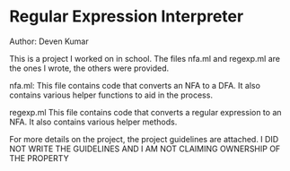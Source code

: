 # Regular Expression Interpreter

Author: Deven Kumar

This is a project I worked on in school. The files nfa.ml and regexp.ml are the ones I wrote, the others were provided.

nfa.ml:
This file contains code that converts an NFA to a DFA. It also contains various helper functions to aid in the process.

regexp.ml
This file contains code that converts a regular expression to an NFA. It also contains various helper methods.

For more details on the project, the project guidelines are attached. 
I DID NOT WRITE THE GUIDELINES AND I AM NOT CLAIMING OWNERSHIP OF THE PROPERTY
